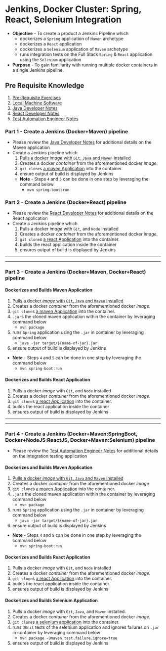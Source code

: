 # Jenkins, Docker Cluster: Spring, React, Selenium Integration

* **Objective** - To create a product a Jenkins Pipeline which
	* dockerizes a `Spring` application of `Maven` archetype
	* dockerizes a `React` application
	* dockerizes a `Selenium` application of `Maven` archetype
	* runs integration tests on the Full Stack `Spring` & `React` application using the `Selenium` application
* **Purpose** - To gain familiarity with running multiple docker containers in a single Jenkins pipeline.


## Pre Requisite Knowledge
1. [Pre-Requisite Exercises](./README-prerequisite-knowledge.md)
2. [Local Machine Software](https://curriculeon.github.io/Curriculeon/lectures/containerization/docker/dockerizing-jenkins/content.html)
3. [Java Developer Notes](./webservice/README.md)
4. [React Developer Notes](./client/README.md)
5. [Test Automation Engineer Notes](./integration-testing/README.md)


### Part 1 - Create a Jenkins (Docker+Maven) pipeline
* Please review the [Java Developer Notes](./webservice/README.md) for additional details on the Maven application
* Create a Jenkins pipeline which
	1. [Pulls a docker _image_ with `Git`, `Java` and `Maven` installed](https://hub.docker.com/r/jamesdbloom/docker-java8-maven)
	2. Creates a docker _container_ from the aforementioned docker _image_.
	3. `git clone`s [a maven Application](https://github.com/curriculeon/jenkins.docker.spring.react_projecttemplate/tree/master/pom.xml) into the container.
	6. ensure output of build is displayed by Jenkins
	* **Note** - Steps `4` and `5` can be done in one step by leveraging the command below
		* `mvn spring-boot:run`
		

		
### Part 2 - Create a Jenkins (Docker+React) pipeline
* Please review the [React Developer Notes](./client/README.md) for additional details on the React application
* Create a Jenkins pipeline which
	1. Pulls a docker _image_ with `Git`, and `Node` installed
	2. Creates a docker _container_ from the aforementioned docker _image_.
	3. `git clone`s [a react Application](https://github.com/curriculeon/jenkins.docker.spring.react_projecttemplate/tree/master/client) into the container.
	4. builds the react application inside the container
	6. ensures output of build is displayed by Jenkins





<hr><hr>

### Part 3 - Create a Jenkins (Docker+Maven, Docker+React) pipeline

#### Dockerizes and Builds Maven Application
1. [Pulls a docker _image_ with `Git`, `Java` and `Maven` installed](https://hub.docker.com/r/jamesdbloom/docker-java8-maven)
2. Creates a docker _container_ from the aforementioned docker _image_.
3. `git clone`s [a maven Application](https://github.com/curriculeon/jenkins.docker.spring.react_projecttemplate/tree/master/pom.xml) into the container.
4. `.jar`s the cloned maven application within the container by leveraging command below
	* `mvn package`
5. runs `Spring` application using the `.jar` in container by leveraging command below
	* `java -jar target/${name-of-jar}.jar`
6. ensure output of build is displayed by Jenkins
* **Note** - Steps `4` and `5` can be done in one step by leveraging the command below
	* `mvn spring-boot:run`


#### Dockerizes and Builds React Application
1. Pulls a docker _image_ with `Git`, and `Node` installed
2. Creates a docker _container_ from the aforementioned docker _image_.
3. `git clone`s [a react Application](https://github.com/curriculeon/jenkins.docker.spring.react_projecttemplate/tree/master/client) into the container.
4. builds the react application inside the container
6. ensures output of build is displayed by Jenkins





<hr><hr>


### Part 4 - Create a Jenkins (Docker+Maven:SpringBoot, Docker+NodeJS:ReactJS, Docker+Maven:Selenium) pipeline
* Please review the  [Test Automation Engineer Notes](./integration-testing/README.md) for additional details on the integration testing application
#### Dockerizes and Builds Maven Application
1. [Pulls a docker _image_ with `Git`, `Java` and `Maven` installed](https://hub.docker.com/r/jamesdbloom/docker-java8-maven)
2. Creates a docker _container_ from the aforementioned docker _image_.
3. `git clone`s [a maven Application](https://github.com/curriculeon/jenkins.docker.spring.react_projecttemplate/tree/master/pom.xml) into the container.
4. `.jar`s the cloned maven application within the container by leveraging command below
	* `mvn package`
5. runs `Spring` application using the `.jar` in container by leveraging command below
	* `java -jar target/${name-of-jar}.jar`
6. ensure output of build is displayed by Jenkins
* **Note** - Steps `4` and `5` can be done in one step by leveraging the command below
	* `mvn spring-boot:run`

	
#### Dockerizes and Builds React Application
1. Pulls a docker _image_ with `Git`, and `Node` installed
2. Creates a docker _container_ from the aforementioned docker _image_.
3. `git clone`s [a react Application](https://github.com/curriculeon/jenkins.docker.spring.react_projecttemplate/tree/master/client) into the container.
4. builds the react application inside the container
6. ensures output of build is displayed by Jenkins




#### Dockerizes and Builds Selenium Application
1. Pulls a docker _image_ with `Git`, `Java`, and `Maven` installed.
2. Creates a docker _container_ from the aforementioned docker _image_.
3. `git clone`s [a selenium application](https://github.com/curriculeon/jenkins.docker.spring.react_person-database/tree/master/integration-testing-application) into the container.
4. runs `JUnit` tests of the selenium application and ignores failures on `.jar` in container by leveraging command below
	* `mvn package -Dmaven.test.failure.ignore=true`
6. ensures output of build is displayed by Jenkins
